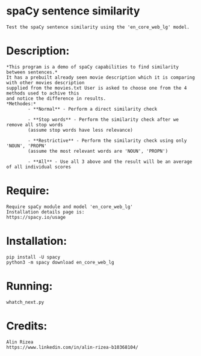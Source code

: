 
# **spaCy sentence similarity**
    Test the spaCy sentence similarity using the 'en_core_web_lg' model.
    

# **Description:**
    *This program is a demo of spaCy capabilities to find similarity between sentences.*
    It has a prebuilt already seen movie description which it is comparing with other movies description
    supplied from the movies.txt User is asked to choose one from the 4 methods used to achive this
    and notice the difference in results.
    *Methodes:*
            - **Normal** - Perform a direct similarity check 
            
            - **Stop words** - Perform the similarity check after we remove all stop words 
            (assume stop words have less relevance)
            
            - **Restrictive** - Perform the similarity check using only 'NOUN', 'PROPN' 
            (assume the most relevant words are 'NOUN', 'PROPN')
            
            - **All** - Use all 3 above and the result will be an average of all individual scores
    

# **Require:**
    Require spaCy module and model 'en_core_web_lg' 
    Installation details page is:
    https://spacy.io/usage
    

# **Installation:**
    pip install -U spacy
    python3 -m spacy download en_core_web_lg
    
# **Running:**
    whatch_next.py

# **Credits:**
    Alin Rizea
    https://www.linkedin.com/in/alin-rizea-b10368104/
